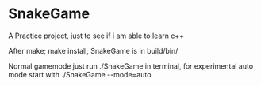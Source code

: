 # SnakeGame
A Practice project, just to see if i am able to learn c++

After make; make install, SnakeGame is in build/bin/

Normal gamemode just run ./SnakeGame in terminal, for experimental auto mode start with ./SnakeGame --mode=auto
